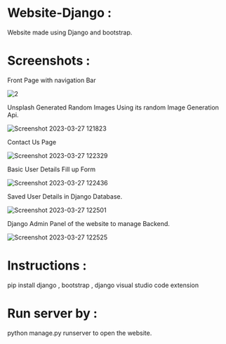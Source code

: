 # Website-Django :
Website made using Django and bootstrap.

# Screenshots :

Front Page with navigation Bar

![2](https://user-images.githubusercontent.com/104684690/227931568-7a13d070-45d3-4b88-98b0-3dca6c2961e9.png)

Unsplash Generated Random Images Using its random Image Generation Api.

![Screenshot 2023-03-27 121823](https://user-images.githubusercontent.com/104684690/227931637-8d82e0a8-e855-4835-8433-25f4102f7c2b.png)

Contact Us Page

![Screenshot 2023-03-27 122329](https://user-images.githubusercontent.com/104684690/227933298-9c82d02a-7644-467b-809e-c5beaccbc94d.png)

Basic User Details Fill up Form

![Screenshot 2023-03-27 122436](https://user-images.githubusercontent.com/104684690/227933341-72c55db2-d58e-4851-8258-6d2a9e678802.png)

Saved User Details in Django Database.

![Screenshot 2023-03-27 122501](https://user-images.githubusercontent.com/104684690/227933381-f1f77a91-1fb3-4ddc-9023-7436813f2e1c.png)

Django Admin Panel of the website to manage Backend.

![Screenshot 2023-03-27 122525](https://user-images.githubusercontent.com/104684690/227933390-71c3309d-d3f1-439b-8bd8-9cea9cbda16d.png)

# Instructions :
pip install django , bootstrap ,
django visual studio code extension 

# Run server by :
python manage.py runserver to open the website.


